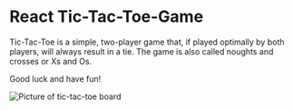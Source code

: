 # React Tic-Tac-Toe-Game

Tic-Tac-Toe is a simple, two-player game that, if played optimally by both players, will always result in a tie. The game is also called noughts and crosses or Xs and Os.

Good luck and have fun!

![Picture of tic-tac-toe board](/src/components/assets/ttt.jpg "Tic-Tac-Toe")